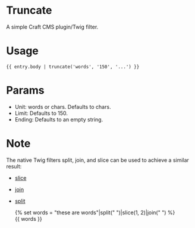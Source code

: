 Truncate
========

A simple Craft CMS plugin/Twig filter.

Usage
=====

    {{ entry.body | truncate('words', '150', '...') }}

Params
======

- Unit: words or chars. Defaults to chars.
- Limit: Defaults to 150.
- Ending: Defaults to an empty string.

Note
====

The native Twig filters split, join, and slice can be used to achieve a similar result:

- [slice](http://twig.sensiolabs.org/doc/filters/slice.html)
- [join](http://twig.sensiolabs.org/doc/filters/join.html)
- [split](http://twig.sensiolabs.org/doc/filters/split.html)

    {% set words = "these are words"|split(" ")|slice(1, 2)|join(" ") %}  
    {{ words }}

